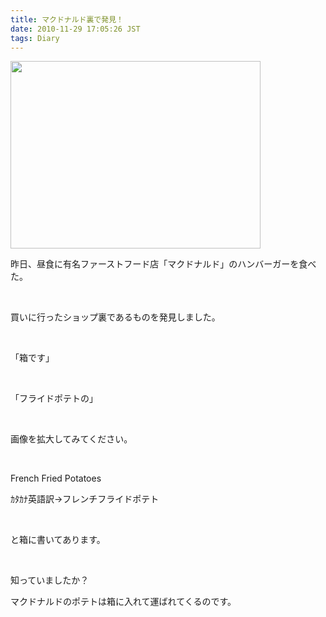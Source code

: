 ```yaml
---
title: マクドナルド裏で発見！
date: 2010-11-29 17:05:26 JST
tags: Diary
---
```

<p><a href="http://picasaweb.google.com/lh/photo/xrLEfoGggeuRC1R9EXjVSg?feat=embedwebsite"><img src="http://lh3.ggpht.com/_k8x9PZSlKHk/S7k7uoOPdHI/AAAAAAAAARM/rVJVMz0bUA0/s400/o0800060010170050307.jpg" alt="" width="400" height="300" /></a></p>
<p>昨日、昼食に有名ファーストフード店「マクドナルド」のハンバーガーを食べた。</p>
<p>&nbsp;</p>
<p>買いに行ったショップ裏であるものを発見しました。</p>
<p>&nbsp;</p>
<p>「箱です」</p>
<p>&nbsp;</p>
<p>「フライドポテトの」</p>
<p>&nbsp;</p>
<p>画像を拡大してみてください。</p>
<p>&nbsp;</p>
<p>French Fried Potatoes</p>
<p>ｶﾀｶﾅ英語訳→フレンチフライドポテト</p>
<p>&nbsp;</p>
<p>と箱に書いてあります。</p>
<p>&nbsp;</p>
<p>知っていましたか？</p>
<p>マクドナルドのポテトは箱に入れて運ばれてくるのです。</p>